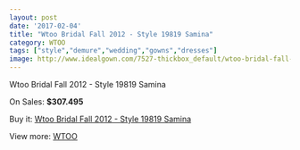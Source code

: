 ```yaml
---
layout: post
date: '2017-02-04'
title: "Wtoo Bridal Fall 2012 - Style 19819 Samina"
category: WTOO
tags: ["style","demure","wedding","gowns","dresses"]
image: http://www.idealgown.com/7527-thickbox_default/wtoo-bridal-fall-2012-style-19819-samina.jpg
---
```

Wtoo Bridal Fall 2012 - Style 19819 Samina

On Sales: **$307.495**
<a href="https://www.idealgown.com/en/wtoo/3186-wtoo-bridal-fall-2012-style-19819-samina.html"><amp-img layout="responsive" width="600" height="600" src="//www.idealgown.com/7527-thickbox_default/wtoo-bridal-fall-2012-style-19819-samina.jpg" alt="Wtoo Bridal Fall 2012 - Style 19819 Samina 0" /></a>
<a href="https://www.idealgown.com/en/wtoo/3186-wtoo-bridal-fall-2012-style-19819-samina.html"><amp-img layout="responsive" width="600" height="600" src="//www.idealgown.com/7528-thickbox_default/wtoo-bridal-fall-2012-style-19819-samina.jpg" alt="Wtoo Bridal Fall 2012 - Style 19819 Samina 1" /></a>

Buy it: [Wtoo Bridal Fall 2012 - Style 19819 Samina](https://www.idealgown.com/en/wtoo/3186-wtoo-bridal-fall-2012-style-19819-samina.html "Wtoo Bridal Fall 2012 - Style 19819 Samina")

View more: [WTOO](https://www.idealgown.com/en/39-wtoo "WTOO")